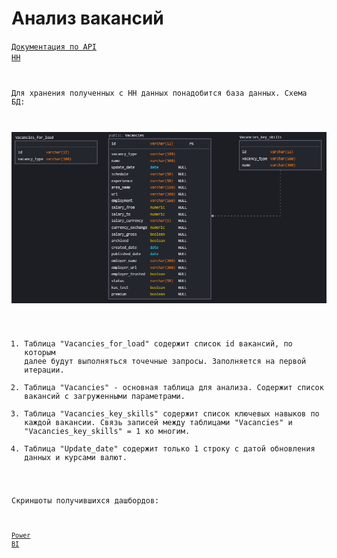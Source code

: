# Анализ вакансий

<code>[Документация по API HH](https://github.com/hhru/api)

Для хранения полученных с HH данных понадобится база данных. Схема БД:

<code>![DB Scheme](https://github.com/timurborisevich/Vacancy-analysis/blob/master/DB_scheme.PNG "")</code>

1. Таблица "Vacancies_for_load" содержит список id вакансий, по которым далее будут выполняться точечные запросы. 
Заполняется на первой итерации.
2. Таблица "Vacancies" - основная таблица для анализа. Содержит список вакансий c загруженными параметрами.
3. Таблица "Vacancies_key_skills" содержит список ключевых навыков по каждой вакансии. 
Связь записей между таблицами "Vacancies" и "Vacancies_key_skills" = 1 ко многим.
4. Таблица "Update_date" содержит только 1 строку с датой обновления данных и курсами валют.

Скриншоты получившихся дашбордов:

<code>[Power BI](https://github.com/timurborisevich/DataLearn/blob/main/Module_03/DataLearn.pbix "")</code>

